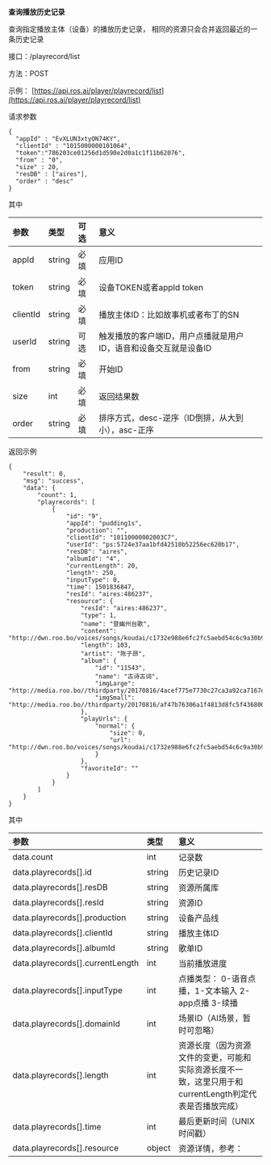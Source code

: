 **查询播放历史记录**

查询指定播放主体（设备）的播放历史记录， 相同的资源只会合并返回最近的一条历史记录

接口：/playrecord/list

方法：POST

示例： [https://api.ros.ai/player/playrecord/list](https://api.ros.ai/player/playrecord/list)

请求参数

```
{
  "appId" : "EvXLUN3xtyON74KY",
  "clientId" : "1015000000101064",
  "token":"786203ce01256d1d590e2d0a1c1f11b62076",
  "from" : "0",
  "size" : 20,
  "resDB" : ["aires"],
  "order" : "desc"
}
```

其中

| 参数 | 类型 | 可选 | 意义 |
| :--- | :--- | :--- | :--- |
| appId | string | 必填 | 应用ID |
| token | string | 必填 | 设备TOKEN或者appId token |
| clientId | string | 必填 | 播放主体ID：比如故事机或者布丁的SN |
| userId | string | 可选 | 触发播放的客户端ID，用户点播就是用户ID，语音和设备交互就是设备ID |
| from | string | 必填 | 开始ID |
| size | int | 必填 | 返回结果数 |
| order | string | 必填 | 排序方式，desc-逆序（ID倒排，从大到小），asc-正序 |

返回示例

```
{
    "result": 0,
    "msg": "success",
    "data": {
        "count": 1,
        "playrecords": [
            {
                "id": "9",
                "appId": "pudding1s",
                "production": "",
                "clientId": "10110000002003C7",
                "userId": "ps:5724e37aa1bfd42510b52256ec620b17",
                "resDB": "aires",
                "albumId": "4",
                "currentLength": 20,
                "length": 250,
                "inputType": 0,
                "time": 1501836847,
                "resId": "aires:486237",
                "resource": {
                    "resId": "aires:486237",
                    "type": 1,
                    "name": "登幽州台歌",
                    "content": "http://dwn.roo.bo/voices/songs/koudai/c1732e988e6fc2fc5aebd54c6c9a30b9.mp3",
                    "length": 103,
                    "artist": "陈子昂",
                    "album": {
                        "id": "11543",
                        "name": "古诗古词",
                        "imgLarge": "http://media.roo.bo//thirdparty/20170816/4acef775e7730c27ca3a92ca7167e7e6.png",
                        "imgSmall": "http://media.roo.bo//thirdparty/20170816/af47b76306a1f4813d8fc5f43680036c.png"
                    },
                    "playUrls": {
                        "normal": {
                            "size": 0,
                            "url": "http://dwn.roo.bo/voices/songs/koudai/c1732e988e6fc2fc5aebd54c6c9a30b9.mp3"
                        }
                    },
                    "favoriteId": ""
                }
            }
        ]
    }
}
```

其中

| 参数 | 类型 | 意义 |
| :--- | :--- | :--- |
| data.count | int | 记录数 |
| data.playrecords\[\].id | string | 历史记录ID |
| data.playrecords\[\].resDB | string | 资源所属库 |
| data.playrecords\[\].resId | string | 资源ID |
| data.playrecords\[\].production | string | 设备产品线 |
| data.playrecords\[\].clientId | string | 播放主体ID |
| data.playrecords\[\].albumId | string | 歌单ID |
| data.playrecords\[\].currentLength | int | 当前播放进度 |
| data.playrecords\[\].inputType | int | 点播类型： 0-语音点播，1-文本输入 2-app点播 3-续播 |
| data.playrecords\[\].domainId | int | 场景ID（AI场景，暂时可忽略） |
| data.playrecords\[\].length | int | 资源长度（因为资源文件的变更，可能和实际资源长度不一致，这里只用于和currentLength判定代表是否播放完成） |
| data.playrecords\[\].time | int | 最后更新时间（UNIX时间戳） |
| data.playrecords\[\].resource | object | 资源详情，参考： |



